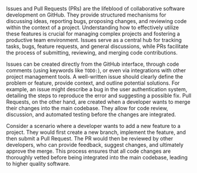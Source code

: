 Issues and Pull Requests (PRs) are the lifeblood of collaborative software development on GitHub. They provide structured mechanisms for discussing ideas, reporting bugs, proposing changes, and reviewing code within the context of a project. Understanding how to effectively utilize these features is crucial for managing complex projects and fostering a productive team environment. Issues serve as a central hub for tracking tasks, bugs, feature requests, and general discussions, while PRs facilitate the process of submitting, reviewing, and merging code contributions.

Issues can be created directly from the GitHub interface, through code comments (using keywords like `TODO:`), or even via integrations with other project management tools. A well-written issue should clearly define the problem or feature, provide context, and outline potential solutions. For example, an issue might describe a bug in the user authentication system, detailing the steps to reproduce the error and suggesting a possible fix. Pull Requests, on the other hand, are created when a developer wants to merge their changes into the main codebase. They allow for code review, discussion, and automated testing before the changes are integrated.

Consider a scenario where a developer wants to add a new feature to a project. They would first create a new branch, implement the feature, and then submit a Pull Request. The PR would then be reviewed by other developers, who can provide feedback, suggest changes, and ultimately approve the merge. This process ensures that all code changes are thoroughly vetted before being integrated into the main codebase, leading to higher quality software.